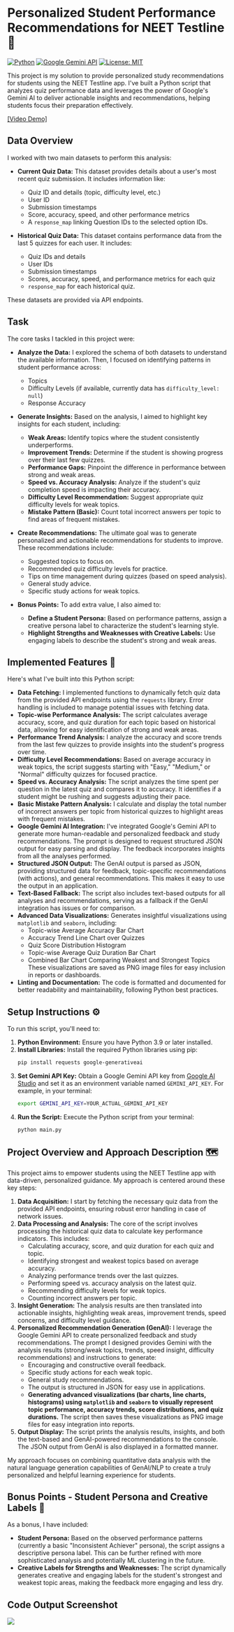 # Personalized Student Performance Recommendations for NEET Testline 🚀

[![Python](https://img.shields.io/badge/Python-3.9+-blue.svg?style=flat-square&logo=python&logoColor=white)](https://www.python.org)
[![Google Gemini API](https://img.shields.io/badge/Google_Gemini_API-Powered-orange.svg?style=flat-square&logo=google-gemini&logoColor=white)](https://ai.google.dev/gemini-api)
[![License: MIT](https://img.shields.io/badge/License-MIT-yellow.svg)](https://opensource.org/licenses/MIT)

This project is my solution to provide personalized study recommendations for students using the NEET Testline app. I've built a Python script that analyzes quiz performance data and leverages the power of Google's Gemini AI to deliver actionable insights and recommendations, helping students focus their preparation effectively.

[[Video Demo]](https://www.youtube.com/watch?v=ILYpm-C68nQ)
## Data Overview

I worked with two main datasets to perform this analysis:

*   **Current Quiz Data:** This dataset provides details about a user's most recent quiz submission. It includes information like:
    *   Quiz ID and details (topic, difficulty level, etc.)
    *   User ID
    *   Submission timestamps
    *   Score, accuracy, speed, and other performance metrics
    *   A `response_map` linking Question IDs to the selected option IDs.

*   **Historical Quiz Data:** This dataset contains performance data from the last 5 quizzes for each user. It includes:
    *   Quiz IDs and details
    *   User IDs
    *   Submission timestamps
    *   Scores, accuracy, speed, and performance metrics for each quiz
    *   `response_map` for each historical quiz.

These datasets are provided via API endpoints.

## Task

The core tasks I tackled in this project were:

*   **Analyze the Data:** I explored the schema of both datasets to understand the available information. Then, I focused on identifying patterns in student performance across:
    *   Topics
    *   Difficulty Levels (if available, currently data has `difficulty_level: null`)
    *   Response Accuracy

*   **Generate Insights:**  Based on the analysis, I aimed to highlight key insights for each student, including:
    *   **Weak Areas:**  Identify topics where the student consistently underperforms.
    *   **Improvement Trends:**  Determine if the student is showing progress over their last few quizzes.
    *   **Performance Gaps:**  Pinpoint the difference in performance between strong and weak areas.
    *   **Speed vs. Accuracy Analysis:** Analyze if the student's quiz completion speed is impacting their accuracy.
    *   **Difficulty Level Recommendation:** Suggest appropriate quiz difficulty levels for weak topics.
    *   **Mistake Pattern (Basic):** Count total incorrect answers per topic to find areas of frequent mistakes.

*   **Create Recommendations:** The ultimate goal was to generate personalized and actionable recommendations for students to improve. These recommendations include:
    *   Suggested topics to focus on.
    *   Recommended quiz difficulty levels for practice.
    *   Tips on time management during quizzes (based on speed analysis).
    *   General study advice.
    *   Specific study actions for weak topics.

*   **Bonus Points:**  To add extra value, I also aimed to:
    *   **Define a Student Persona:** Based on performance patterns, assign a creative persona label to characterize the student's learning style.
    *   **Highlight Strengths and Weaknesses with Creative Labels:**  Use engaging labels to describe the student's strong and weak areas.

## Implemented Features 💪

Here's what I've built into this Python script:

*   **Data Fetching:** I implemented functions to dynamically fetch quiz data from the provided API endpoints using the `requests` library. Error handling is included to manage potential issues with fetching data.
*   **Topic-wise Performance Analysis:**  The script calculates average accuracy, score, and quiz duration for each topic based on historical data, allowing for easy identification of strong and weak areas.
*   **Performance Trend Analysis:**  I analyze the accuracy and score trends from the last few quizzes to provide insights into the student's progress over time.
*   **Difficulty Level Recommendations:**  Based on average accuracy in weak topics, the script suggests starting with "Easy," "Medium," or "Normal" difficulty quizzes for focused practice.
*   **Speed vs. Accuracy Analysis:**  The script analyzes the time spent per question in the latest quiz and compares it to accuracy. It identifies if a student might be rushing and suggests adjusting their pace.
*   **Basic Mistake Pattern Analysis:** I calculate and display the total number of incorrect answers per topic from historical quizzes to highlight areas with frequent mistakes.
*   **Google Gemini AI Integration:**  I've integrated Google's Gemini API to generate more human-readable and personalized feedback and study recommendations. The prompt is designed to request structured JSON output for easy parsing and display. The feedback incorporates insights from all the analyses performed.
*   **Structured JSON Output:**  The GenAI output is parsed as JSON, providing structured data for feedback, topic-specific recommendations (with actions), and general recommendations. This makes it easy to use the output in an application.
*   **Text-Based Fallback:** The script also includes text-based outputs for all analyses and recommendations, serving as a fallback if the GenAI integration has issues or for comparison.
*   **Advanced Data Visualizations:** Generates insightful visualizations using `matplotlib` and `seaborn`, including:
    *   Topic-wise Average Accuracy Bar Chart
    *   Accuracy Trend Line Chart over Quizzes
    *   Quiz Score Distribution Histogram
    *   Topic-wise Average Quiz Duration Bar Chart
    *   Combined Bar Chart Comparing Weakest and Strongest Topics
    These visualizations are saved as PNG image files for easy inclusion in reports or dashboards.
*   **Linting and Documentation:** The code is formatted and documented for better readability and maintainability, following Python best practices.

## Setup Instructions ⚙️

To run this script, you'll need to:

1.  **Python Environment:** Ensure you have Python 3.9 or later installed.
2.  **Install Libraries:** Install the required Python libraries using pip:
    ```bash
    pip install requests google-generativeai
    ```
3.  **Set Gemini API Key:** Obtain a Google Gemini API key from [Google AI Studio](https://aistudio.google.com/) and set it as an environment variable named `GEMINI_API_KEY`.  For example, in your terminal:
    ```bash
    export GEMINI_API_KEY=YOUR_ACTUAL_GEMINI_API_KEY
    ```
4.  **Run the Script:** Execute the Python script from your terminal:
    ```bash
    python main.py
    ```

## Project Overview and Approach Description 🗺️

This project aims to empower students using the NEET Testline app with data-driven, personalized guidance.  My approach is centered around these key steps:

1.  **Data Acquisition:** I start by fetching the necessary quiz data from the provided API endpoints, ensuring robust error handling in case of network issues.
2.  **Data Processing and Analysis:**  The core of the script involves processing the historical quiz data to calculate key performance indicators. This includes:
    *   Calculating accuracy, score, and quiz duration for each quiz and topic.
    *   Identifying strongest and weakest topics based on average accuracy.
    *   Analyzing performance trends over the last quizzes.
    *   Performing speed vs. accuracy analysis on the latest quiz.
    *   Recommending difficulty levels for weak topics.
    *   Counting incorrect answers per topic.
3.  **Insight Generation:**  The analysis results are then translated into actionable insights, highlighting weak areas, improvement trends, speed concerns, and difficulty level guidance.
4.  **Personalized Recommendation Generation (GenAI):**  I leverage the Google Gemini API to create personalized feedback and study recommendations. The prompt I designed provides Gemini with the analysis results (strong/weak topics, trends, speed insight, difficulty recommendations) and instructions to generate:
    *   Encouraging and constructive overall feedback.
    *   Specific study actions for each weak topic.
    *   General study recommendations.
    *   The output is structured in JSON for easy use in applications.
    *   **Generating advanced visualizations (bar charts, line charts, histograms) using `matplotlib` and `seaborn` to visually represent topic performance, accuracy trends, score distributions, and quiz durations.**
        The script then saves these visualizations as PNG image files for easy integration into reports.
5.  **Output Display:**  The script prints the analysis results, insights, and both the text-based and GenAI-powered recommendations to the console. The JSON output from GenAI is also displayed in a formatted manner.

My approach focuses on combining quantitative data analysis with the natural language generation capabilities of GenAI/NLP to create a truly personalized and helpful learning experience for students.

## Bonus Points - Student Persona and Creative Labels 🌟

As a bonus, I have included:

*   **Student Persona:** Based on the observed performance patterns (currently a basic "Inconsistent Achiever" persona), the script assigns a descriptive persona label. This can be further refined with more sophisticated analysis and potentially ML clustering in the future.
*   **Creative Labels for Strengths and Weaknesses:**  The script dynamically generates creative and engaging labels for the student's strongest and weakest topic areas, making the feedback more engaging and less dry.

## Code Output Screenshot
![](https://github.com/Kaos599/Testline_Assignment/blob/main/Output_Screenshot/Output.gif)

